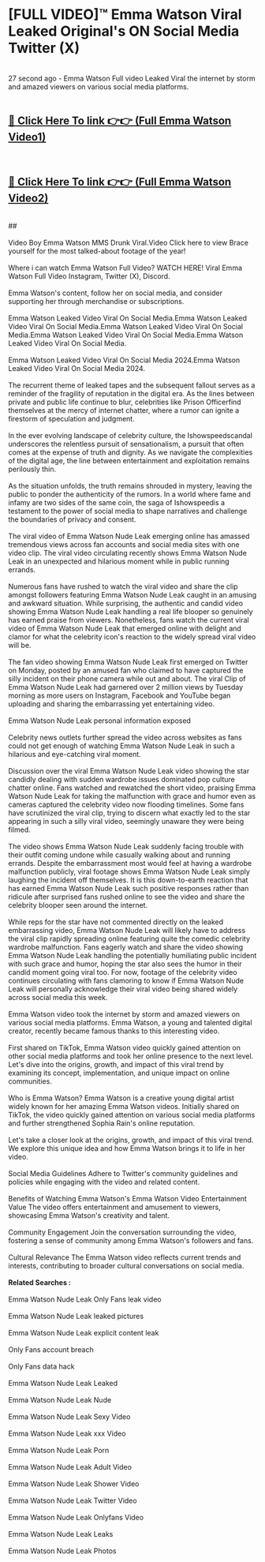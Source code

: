 # [FULL VIDEO]™ Emma Watson Viral Leaked Original's ON Social Media Twitter (X) <br>
<br>
27 second ago - Emma Watson Full video Leaked Viral the internet by storm and amazed viewers on various social media platforms.<br>

 <br>

##  <a href="https://play.123hd.live?title=Full Emma_Watson&ref=git">🔴 Click Here To link 👉👉 (Full Emma Watson Video1)</a><br>
  <br>

##  <a href="https://play.123hd.live?title=Full Emma_Watson&ref=git">🔴 Click Here To link 👉👉 (Full Emma Watson Video2)</a><br>
  <br>
  ##


  <br>

  <br>
Video Boy Emma Watson MMS Drunk Viral.Video Click here to view Brace yourself for the most talked-about footage of the year!
<br><br>
Where i can watch Emma Watson Full Video? WATCH HERE! Viral Emma Watson Full Video Instagram, Twitter (X), Discord.
<br><br>
Emma Watson's content, follow her on social media, and consider supporting her through merchandise or subscriptions.
<br><br>
Emma Watson Leaked Video Viral On Social Media.Emma Watson Leaked Video Viral On Social Media.Emma Watson Leaked Video Viral On Social Media.Emma Watson Leaked Video Viral On Social Media.Emma Watson Leaked Video Viral On Social Media.
<br><br>
Emma Watson Leaked Video Viral On Social Media 2024.Emma Watson Leaked Video Viral On Social Media 2024.
<br><br>
The recurrent theme of leaked tapes and the subsequent fallout serves as a reminder of the fragility of reputation in the digital era. As the lines between private and public life continue to blur, celebrities like Prison Officerfind themselves at the mercy of internet chatter, where a rumor can ignite a firestorm of speculation and judgment.
<br><br>
In the ever evolving landscape of celebrity culture, the Ishowspeedscandal underscores the relentless pursuit of sensationalism, a pursuit that often comes at the expense of truth and dignity. As we navigate the complexities of the digital age, the line between entertainment and exploitation remains perilously thin.
<br><br>
As the situation unfolds, the truth remains shrouded in mystery, leaving the public to ponder the authenticity of the rumors. In a world where fame and infamy are two sides of the same coin, the saga of Ishowspeedis a testament to the power of social media to shape narratives and challenge the boundaries of privacy and consent.
<br><br>
The viral video of Emma Watson Nude Leak emerging online has amassed tremendous views across fan accounts and social media sites with one video clip. The viral video circulating recently shows Emma Watson Nude Leak in an unexpected and hilarious moment while in public running errands.
<br><br>
Numerous fans have rushed to watch the viral video and share the clip amongst followers featuring Emma Watson Nude Leak caught in an amusing and awkward situation. While surprising, the authentic and candid video showing Emma Watson Nude Leak handling a real life blooper so genuinely has earned praise from viewers. Nonetheless, fans watch the current viral video of Emma Watson Nude Leak that emerged online with delight and clamor for what the celebrity icon's reaction to the widely spread viral video will be.
<br><br>
The fan video showing Emma Watson Nude Leak first emerged on Twitter on Monday, posted by an amused fan who claimed to have captured the silly incident on their phone camera while out and about. The viral Clip of Emma Watson Nude Leak had garnered over 2 million views by Tuesday morning as more users on Instagram, Facebook and YouTube began uploading and sharing the embarrassing yet entertaining video.
<br><br>
Emma Watson Nude Leak personal information exposed
<br><br>
Celebrity news outlets further spread the video across websites as fans could not get enough of watching Emma Watson Nude Leak in such a hilarious and eye-catching viral moment.
<br><br>
Discussion over the viral Emma Watson Nude Leak video showing the star candidly dealing with sudden wardrobe issues dominated pop culture chatter online. Fans watched and rewatched the short video, praising Emma Watson Nude Leak for taking the malfunction with grace and humor even as cameras captured the celebrity video now flooding timelines. Some fans have scrutinized the viral clip, trying to discern what exactly led to the star appearing in such a silly viral video, seemingly unaware they were being filmed.
<br><br>
The video shows Emma Watson Nude Leak suddenly facing trouble with their outfit coming undone while casually walking about and running errands. Despite the embarrassment most would feel at having a wardrobe malfunction publicly, viral footage shows Emma Watson Nude Leak simply laughing the incident off themselves. It is this down-to-earth reaction that has earned Emma Watson Nude Leak such positive responses rather than ridicule after surprised fans rushed online to see the video and share the celebrity blooper seen around the internet.
<br><br>
While reps for the star have not commented directly on the leaked embarrassing video, Emma Watson Nude Leak will likely have to address the viral clip rapidly spreading online featuring quite the comedic celebrity wardrobe malfunction. Fans eagerly watch and share the video showing Emma Watson Nude Leak handling the potentially humiliating public incident with such grace and humor, hoping the star also sees the humor in their candid moment going viral too. For now, footage of the celebrity video continues circulating with fans clamoring to know if Emma Watson Nude Leak will personally acknowledge their viral video being shared widely across social media this week.
<br><br>
Emma Watson video took the internet by storm and amazed viewers on various social media platforms. Emma Watson, a young and talented digital creator, recently became famous thanks to this interesting video.
<br><br>
First shared on TikTok, Emma Watson video quickly gained attention on other social media platforms and took her online presence to the next level. Let's dive into the origins, growth, and impact of this viral trend by examining its concept, implementation, and unique impact on online communities.
<br><br>
Who is Emma Watson? Emma Watson is a creative young digital artist widely known for her amazing Emma Watson videos. Initially shared on TikTok, the video quickly gained attention on various social media platforms and further strengthened Sophia Rain's online reputation.
<br><br>
Let's take a closer look at the origins, growth, and impact of this viral trend. We explore this unique idea and how Emma Watson brings it to life in her video.
<br><br>
Social Media Guidelines Adhere to Twitter's community guidelines and policies while engaging with the video and related content.
<br><br>
Benefits of Watching Emma Watson's Emma Watson Video Entertainment Value The video offers entertainment and amusement to viewers, showcasing Emma Watson's creativity and talent.
<br><br>
Community Engagement Join the conversation surrounding the video, fostering a sense of community among Emma Watson's followers and fans.
<br><br>
Cultural Relevance The Emma Watson video reflects current trends and interests, contributing to broader cultural conversations on social media.
<br><br>
<strong>Related Searches :</strong>
<br><br>
Emma Watson Nude Leak Only Fans leak video
<br><br>
Emma Watson Nude Leak leaked pictures
<br><br>
Emma Watson Nude Leak explicit content leak
<br><br>
Only Fans account breach
<br><br>
Only Fans data hack
<br><br>
Emma Watson Nude Leak Leaked
<br><br>
Emma Watson Nude Leak Nude
<br><br>
Emma Watson Nude Leak Sexy Video
<br><br>
Emma Watson Nude Leak xxx Video
<br><br>
Emma Watson Nude Leak Porn
<br><br>
Emma Watson Nude Leak Adult Video
<br><br>
Emma Watson Nude Leak Shower Video
<br><br>
Emma Watson Nude Leak Twitter Video
<br><br>
Emma Watson Nude Leak Onlyfans Video
<br><br>
Emma Watson Nude Leak Leaks
<br><br>
Emma Watson Nude Leak Photos